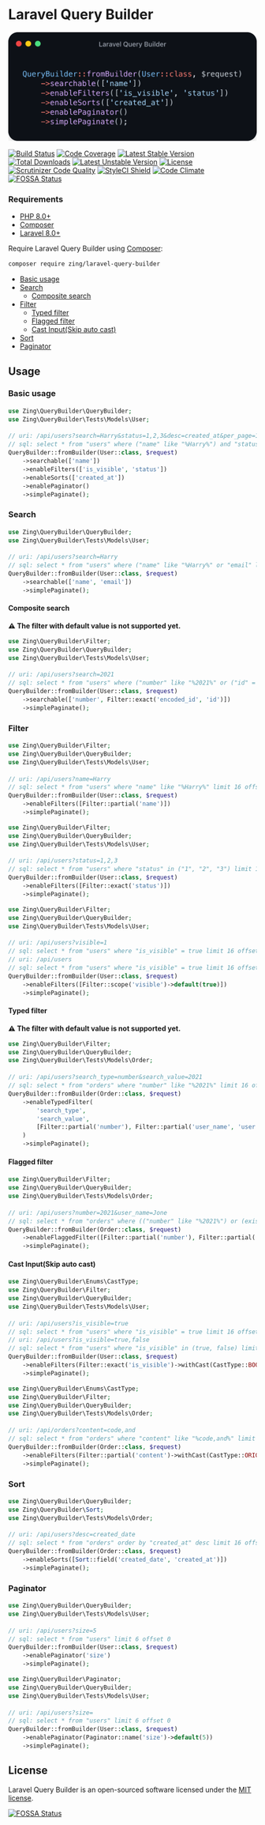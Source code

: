 # Laravel Query Builder

![Code snippet](./docs/snippet.png)

[![Build Status](https://github.com/zingimmick/laravel-query-builder/actions/workflows/tests.yml/badge.svg?branch=2.x)](https://github.com/zingimmick/laravel-query-builder/actions/workflows/tests.yml)
[![Code Coverage](https://codecov.io/gh/zingimmick/laravel-query-builder/branch/2.x/graph/badge.svg)](https://codecov.io/gh/zingimmick/laravel-query-builder)
[![Latest Stable Version](https://poser.pugx.org/zing/laravel-query-builder/v/stable.svg)](https://packagist.org/packages/zing/laravel-query-builder)
[![Total Downloads](https://poser.pugx.org/zing/laravel-query-builder/downloads)](https://packagist.org/packages/zing/laravel-query-builder)
[![Latest Unstable Version](https://poser.pugx.org/zing/laravel-query-builder/v/unstable.svg)](https://packagist.org/packages/zing/laravel-query-builder)
[![License](https://poser.pugx.org/zing/laravel-query-builder/license)](https://packagist.org/packages/zing/laravel-query-builder)
[![Scrutinizer Code Quality](https://scrutinizer-ci.com/g/zingimmick/laravel-query-builder/badges/quality-score.png)](https://scrutinizer-ci.com/g/zingimmick/laravel-query-builder)
[![StyleCI Shield](https://github.styleci.io/repos/255621279/shield?branch=2.x)](https://github.styleci.io/repos/255621279)
[![Code Climate](https://api.codeclimate.com/v1/badges/6bd3cbd5bd75b6ec5b2e/maintainability)](https://codeclimate.com/github/zingimmick/laravel-query-builder/maintainability)
[![FOSSA Status](https://app.fossa.com/api/projects/git%2Bgithub.com%2Fzingimmick%2Flaravel-query-builder.svg?type=shield)](https://app.fossa.com/projects/git%2Bgithub.com%2Fzingimmick%2Flaravel-query-builder?ref=badge_shield)

### Requirements

- [PHP 8.0+](https://php.net/releases/)
- [Composer](https://getcomposer.org)
- [Laravel 8.0+](https://laravel.com/docs/releases)

Require Laravel Query Builder using [Composer](https://getcomposer.org):

```bash
composer require zing/laravel-query-builder
```

- [Basic usage](#basic-usage)
- [Search](#search)
  - [Composite search](#composite-search)
- [Filter](#filter)
  - [Typed filter](#typed-filter)
  - [Flagged filter](#flagged-filter)
  - [Cast Input(Skip auto cast)](#cast-inputskip-auto-cast)
- [Sort](#sort)
- [Paginator](#paginator)


## Usage

### Basic usage

```php
use Zing\QueryBuilder\QueryBuilder;
use Zing\QueryBuilder\Tests\Models\User;

// uri: /api/users?search=Harry&status=1,2,3&desc=created_at&per_page=10
// sql: select * from "users" where ("name" like "%Harry%") and "status" in ("1", "2", "3") order by "created_at" desc limit 11 offset 0
QueryBuilder::fromBuilder(User::class, $request)
    ->searchable(['name'])
    ->enableFilters(['is_visible', 'status'])
    ->enableSorts(['created_at'])
    ->enablePaginator()
    ->simplePaginate();
```

### Search

```php
use Zing\QueryBuilder\QueryBuilder;
use Zing\QueryBuilder\Tests\Models\User;

// uri: /api/users?search=Harry
// sql: select * from "users" where ("name" like "%Harry%" or "email" like "%Harry%") limit 16 offset 0
QueryBuilder::fromBuilder(User::class, $request)
    ->searchable(['name', 'email'])
    ->simplePaginate();
```

#### Composite search

**⚠️ The filter with default value is not supported yet.**

```php
use Zing\QueryBuilder\Filter;
use Zing\QueryBuilder\QueryBuilder;
use Zing\QueryBuilder\Tests\Models\User;

// uri: /api/users?search=2021
// sql: select * from "users" where ("number" like "%2021%" or ("id" = "2021")) limit 16 offset 0
QueryBuilder::fromBuilder(User::class, $request)
    ->searchable(['number', Filter::exact('encoded_id', 'id')])
    ->simplePaginate();
```

### Filter

```php
use Zing\QueryBuilder\Filter;
use Zing\QueryBuilder\QueryBuilder;
use Zing\QueryBuilder\Tests\Models\User;

// uri: /api/users?name=Harry
// sql: select * from "users" where "name" like "%Harry%" limit 16 offset 0
QueryBuilder::fromBuilder(User::class, $request)
    ->enableFilters([Filter::partial('name')])
    ->simplePaginate();
```

```php
use Zing\QueryBuilder\Filter;
use Zing\QueryBuilder\QueryBuilder;
use Zing\QueryBuilder\Tests\Models\User;

// uri: /api/users?status=1,2,3
// sql: select * from "users" where "status" in ("1", "2", "3") limit 16 offset 0
QueryBuilder::fromBuilder(User::class, $request)
    ->enableFilters([Filter::exact('status')])
    ->simplePaginate();
```

```php
use Zing\QueryBuilder\Filter;
use Zing\QueryBuilder\QueryBuilder;
use Zing\QueryBuilder\Tests\Models\User;

// uri: /api/users?visible=1
// sql: select * from "users" where "is_visible" = true limit 16 offset 0
// uri: /api/users
// sql: select * from "users" where "is_visible" = true limit 16 offset 0
QueryBuilder::fromBuilder(User::class, $request)
    ->enableFilters([Filter::scope('visible')->default(true)])
    ->simplePaginate();
```

#### Typed filter

**⚠️ The filter with default value is not supported yet.**

```php
use Zing\QueryBuilder\Filter;
use Zing\QueryBuilder\QueryBuilder;
use Zing\QueryBuilder\Tests\Models\Order;

// uri: /api/users?search_type=number&search_value=2021
// sql: select * from "orders" where "number" like "%2021%" limit 16 offset 0
QueryBuilder::fromBuilder(Order::class, $request)
    ->enableTypedFilter(
        'search_type',
        'search_value',
        [Filter::partial('number'), Filter::partial('user_name', 'user.name')]
    )
    ->simplePaginate();
```

#### Flagged filter

```php
use Zing\QueryBuilder\Filter;
use Zing\QueryBuilder\QueryBuilder;
use Zing\QueryBuilder\Tests\Models\Order;

// uri: /api/users?number=2021&user_name=Jone
// sql: select * from "orders" where (("number" like "%2021%") or (exists (select * from "users" where "orders"."user_id" = "users"."id" and "users"."name" like "%Jone%"))) limit 16 offset 0
QueryBuilder::fromBuilder(Order::class, $request)
    ->enableFlaggedFilter([Filter::partial('number'), Filter::partial('user_name', 'user.name')])
    ->simplePaginate();
```

#### Cast Input(Skip auto cast)

```php
use Zing\QueryBuilder\Enums\CastType;
use Zing\QueryBuilder\Filter;
use Zing\QueryBuilder\QueryBuilder;
use Zing\QueryBuilder\Tests\Models\User;

// uri: /api/users?is_visible=true
// sql: select * from "users" where "is_visible" = true limit 16 offset 0
// uri: /api/users?is_visible=true,false
// sql: select * from "users" where "is_visible" in (true, false) limit 16 offset 0
QueryBuilder::fromBuilder(User::class, $request)
    ->enableFilters(Filter::exact('is_visible')->withCast(CastType::BOOLEAN))
    ->simplePaginate();
```

```php
use Zing\QueryBuilder\Enums\CastType;
use Zing\QueryBuilder\Filter;
use Zing\QueryBuilder\QueryBuilder;
use Zing\QueryBuilder\Tests\Models\Order;

// uri: /api/orders?content=code,and
// sql: select * from "orders" where "content" like "%code,and%" limit 16 offset 0
QueryBuilder::fromBuilder(Order::class, $request)
    ->enableFilters(Filter::partial('content')->withCast(CastType::ORIGINAL))
    ->simplePaginate();
```

### Sort

```php
use Zing\QueryBuilder\QueryBuilder;
use Zing\QueryBuilder\Sort;
use Zing\QueryBuilder\Tests\Models\Order;

// uri: /api/users?desc=created_date
// sql: select * from "orders" order by "created_at" desc limit 16 offset 0
QueryBuilder::fromBuilder(Order::class, $request)
    ->enableSorts([Sort::field('created_date', 'created_at')])
    ->simplePaginate();
```

### Paginator

```php
use Zing\QueryBuilder\QueryBuilder;
use Zing\QueryBuilder\Tests\Models\User;

// uri: /api/users?size=5
// sql: select * from "users" limit 6 offset 0
QueryBuilder::fromBuilder(User::class, $request)
    ->enablePaginator('size')
    ->simplePaginate();
```

```php
use Zing\QueryBuilder\Paginator;
use Zing\QueryBuilder\QueryBuilder;
use Zing\QueryBuilder\Tests\Models\User;

// uri: /api/users?size=
// sql: select * from "users" limit 6 offset 0
QueryBuilder::fromBuilder(User::class, $request)
    ->enablePaginator(Paginator::name('size')->default(5))
    ->simplePaginate();
```

## License

Laravel Query Builder is an open-sourced software licensed under the [MIT license](LICENSE).

[![FOSSA Status](https://app.fossa.com/api/projects/git%2Bgithub.com%2Fzingimmick%2Flaravel-query-builder.svg?type=large)](https://app.fossa.com/projects/git%2Bgithub.com%2Fzingimmick%2Flaravel-query-builder?ref=badge_large)
